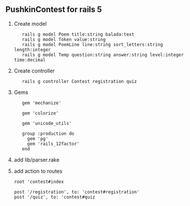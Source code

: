 ## PushkinContest for rails 5 

1. Create model
          
          rails g model Poem title:string balada:text
          rails g model Token value:string
          rails g model PoemLine line:string sort_letters:string length:integer
          rails g model Temp question:string answer:string level:integer time:decimal
2. Create controller

          rails g controller Contest registration quiz
     
3. Gems
          
          gem 'mechanize'

          gem 'colorize'

          gem 'unicode_utils'
          
          group :production do
            gem 'pg'
            gem 'rails_12factor'
          end
4. add lib/parser.rake

5. add action to routes
      
       root 'contest#index
       
       post '/registration', to: 'contest#registration'
       post '/quiz', to: 'contest#quiz
